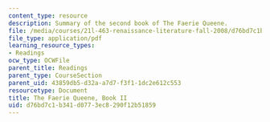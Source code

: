 ```yaml
---
content_type: resource
description: Summary of the second book of The Faerie Queene.
file: /media/courses/21l-463-renaissance-literature-fall-2008/d76bd7c1b341d0773ec8290f12b51859_t_far_qn_bk_ii.pdf
file_type: application/pdf
learning_resource_types:
- Readings
ocw_type: OCWFile
parent_title: Readings
parent_type: CourseSection
parent_uid: 43859db5-d32a-a7d7-f3f1-1dc2e612c553
resourcetype: Document
title: The Faerie Queene, Book II
uid: d76bd7c1-b341-d077-3ec8-290f12b51859
---
```

